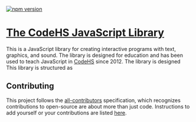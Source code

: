 [![npm version](https://badge.fury.io/js/chs-js-lib.svg)](https://www.npmjs.com/package/chs-js-lib)

# [The CodeHS JavaScript Library](https://codehs.github.io/chs-js-lib)

This is a JavaScript library for creating interactive programs with text, graphics, and sound. The library is designed for education and has been used to teach JavaScript in [CodeHS](codehs.com) since 2012. The library is designed
This library is structured as

## Contributing

This project follows the [all-contributors](https://github.com/kentcdodds/all-contributors) specification, which recognizes contributions to open-source are about more than just code. Instructions to add yourself or your contributions are listed [here](contributing.md).

